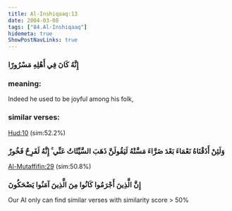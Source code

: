 ```yaml
---
title: Al-Inshiqaaq:13
date: 2004-03-08
tags: ["84.Al-Inshiqaaq"]
hidemeta: true 
ShowPostNavLinks: true 
---
```

### إِنَّهُ كَانَ فِي أَهْلِهِ مَسْرُورًا
### meaning: 
Indeed he used to be joyful among his folk,
### similar verses: 

[Hud:10](/11/10) (sim:52.2%)

### وَلَئِنْ أَذَقْنَاهُ نَعْمَاءَ بَعْدَ ضَرَّاءَ مَسَّتْهُ لَيَقُولَنَّ ذَهَبَ السَّيِّئَاتُ عَنِّي ۚ إِنَّهُ لَفَرِحٌ فَخُورٌ

[Al-Mutaffifin:29](/83/29) (sim:50.8%)

### إِنَّ الَّذِينَ أَجْرَمُوا كَانُوا مِنَ الَّذِينَ آمَنُوا يَضْحَكُونَ

Our AI only can find similar verses with similarity score > 50% 



